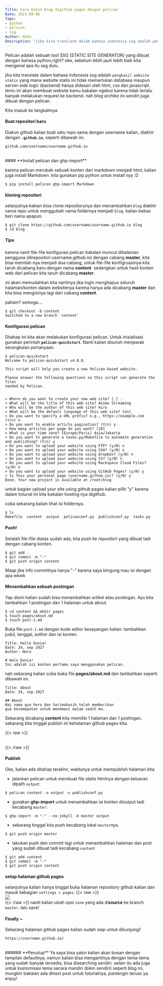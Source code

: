 ```yaml
---
Title: Cara bikin blog digithub pages dengan pelican
Date: 2021-09-06
Tags: 
- python
- pelican
- ssg
Author: Hiko
Description: "jika kita translate dalam bahasa indonesia ssg adalah penghasil website statis yang mana website statis ini tidak memerlukan database maupun server-side logic (backend) hanya didasari oleh html, css dan javascript."
---
```


Pelican adalah sebuah tool SSG (STATIC SITE GENERATOR) yang dibuat dengan bahasa python,right? oke, sebelum lebih jauh lebih baik kita mengenal apa itu ssg dulu.

jika kita translate dalam bahasa indonesia ssg adalah `penghasil website statis` yang mana website statis ini tidak memerlukan database maupun server-side logic (backend) hanya didasari oleh html, css dan javascript. tentu ini akan membuat website kamu bakalan ngebut karena tidak terlalu banyak melakukan request ke backend. nah blog archiko ini sendiri juga dibuat dengan pelican. 

Kita masuk ke langkahnya
#### **Buat repositori baru**

Diakun github kalian buat satu repo sama dengan username kalian, diakhir dengan **`.github.io`**, seperti dibawah ini.
```plaintext
github.com/username/username.github.io
```

<br>
#### **Install pelican dan ghp-import**

karena pelican merubah sebuah konten dari markdown menjadi html, kalian juga install Markdown. kita gunakan pip python untuk install nya :D
```shell
$ pip install pelican ghp-import Markdown
```

#### **kloning repositori**
selanjutnya kakian bisa clone repositorynya dan menambahkan `blog` diakhir nama repo untuk menggubah nama foldernya menjadi `blog`. kalian bebas beri nama apapun.
```shell
$ git clone https://github.com/username/username.github.io blog
$ cd blog
```

##### **Tips**
karena nanti file-file konfigurasi pelican bakalan muncul dihalaman pengguna (direpositori username.github.io) dengan cabang **master**, kita bisa memilah nya menjadi dua cabang, untuk file-file konfigruasinya kita taruh dicabang baru dengan nama **content**. sedangkan untuk hasil konten web dari pelican kita taruh dicabang **master**.

ini akan memudahkan kita nantinya jika ingin menghapus seluruh halaman/konten dalam websitenya karena hanya ada dicabang **master** dan kita bisa mengisinya lagi dari cabang **content**.


paham? semoga....

```shell
$ git checkout -b content
Switched to a new branch 'content'
```

#### **Konfigurasi pelican**
Ditahap ini kita akan melakukan konfigurasi pelican. Untuk inisialisasi gunakan perintah **`pelican-quickstart`**. Nanti kalian disuruh menjawab serangkaian pertanyaan.

```shell
$ pelican-quickstart
Welcome to pelican-quickstart v4.6.0.

This script will help you create a new Pelican-based website.

Please answer the following questions so this script can generate the files
needed by Pelican.


> Where do you want to create your new web site? [.] .
> What will be the title of this web site? Anime Streaming
> Who will be the author of this web site? Hiro
> What will be the default language of this web site? [en]
> Do you want to specify a URL prefix? e.g., https://example.com   (Y/n) n
> Do you want to enable article pagination? (Y/n) y
> How many articles per page do you want? [10]
> What is your time zone? [Europe/Paris] Asia/Jakarta
> Do you want to generate a tasks.py/Makefile to automate generation and publishing? (Y/n) y
> Do you want to upload your website using FTP? (y/N) n
> Do you want to upload your website using SSH? (y/N) n
> Do you want to upload your website using Dropbox? (y/N) n
> Do you want to upload your website using S3? (y/N) n
> Do you want to upload your website using Rackspace Cloud Files? (y/N) n
> Do you want to upload your website using GitHub Pages? (y/N) y
> Is this your personal page (username.github.io)? (y/N) y
Done. Your new project is available at /root/blog
```

untuk bagian upload your site using github pages kalian pilih "y" karena dalam toturial ini kita bakalan hosting nya digithub.

coba sekarang kalian lihat isi foldernya.
```shell
$ ls
Makefile  content  output  pelicanconf.py  publishconf.py  tasks.py
```

#### **Push!**
Setalah file-file diatas sudah ada, kita push ke repositori yang dibuat tadi dengan cabang konten.
```shell
$ git add .
$ git commit -m "-"
$ git push origin content
```
Maap jika info commitnya hanya "-" karena saya bingung mau isi dengan apa wkwk

#### **Menambahkan sebuah postingan**
Yap disini kalian sudah bisa menambahkan artikel atau postingan.
Ayo kita tambahkan 1 postingan dan 1 halaman untuk about.

```shell
$ cd content && mkdir pages
$ touch pages/about.md
$ touch post-1.md
```

Buka file `post-1.md` dengan kode editor kesayangan kalian.
tambahkan judul, tanggal, author dan isi konten.

```plaintext
Title: Hallo Dunia!
Date: 24, sep 2027
Author: Hero

# Halo Dunia!
Ini adalah isi konten pertama saya menggunakan pelican.
```

nah sekarang kalian coba buka file **pages/about.md** dan tambahkan seperti dibawah ini.

```plaintext
Title: About
Date: 24, sep 2027

## About
Hai nama gua hero dan terimakasih telah memberikan
gua kesemepatan untuk menemani malam sedih mu.
```

Sekarang dicabang **content** kita memiliki 1 halaman dan 1 postingan. sekarang kita tinggal publish ini kehalaman github pages kita.

{{< raw >}}
<br>
<script async="async" data-cfasync="false" src="//pl16575411.effectivecpmgate.com/e16ac09b2557683ec280a236f0c9e9c7/invoke.js"></script>
<div id="container-e16ac09b2557683ec280a236f0c9e9c7"></div>
<br>
<script type="text/javascript">
	atOptions = {
		'key' : '41764e38d9282efafaad334a6853f0f4',
		'format' : 'iframe',
		'height' : 300,
		'width' : 160,
		'params' : {}
	};
	document.write('<scr' + 'ipt type="text/javascript" src="http' + (location.protocol === 'https:' ? 's' : '') + '://www.highperformancedformats.com/41764e38d9282efafaad334a6853f0f4/invoke.js"></scr' + 'ipt>');
</script>
{{< /raw >}}

#### **Publish**
Oke, kalian ada ditahap terakhir, waktunya untuk mempublish halaman kita.

* jalankan pelican untuk membuat file statis htmlnya dengan keluaran dipath `output`:
```shell
$ pelican content -o output -s publishconf.py
```
* gunakan **ghp-import** untuk menambahkan isi konten dioutput tadi kecabang `master`:
```shell
$ ghp-import -m "-" --no-jekyll -b master output 
```
* sekarang tinggal kita push kecabang lokal `master`nya.
```shell
$ git push origin master
```
* lakukan push dan commit lagi untuk menambahkan halaman dan post yang sudah dibuat tadi kecabang `content`
```shell
$ git add content
$ git commit -m "-"
$ git push origin content
```

#### setup halaman github pages
selanjutnya kalian hanya tinggal buka halaman repository github kalian dan masuk kebagian `settings > pages`.
{{< raw >}}
<br>
<img src="/images/githubpages.jpg" class="img-fluid">
<br>
{{< /raw >}}
nanti kalian ubah opsi `none` yang ada di**source** ke branch `master`. lalu save!	


#### **Finally ~**
Sekarang halaman github pages kalian sudah siap untuk dikunjungi!
```plaintext
https://username.github.io/
```

<br>
###### **Penutup**
Ya saya bisa yakin kalian akan bosan dengan tampilan defaultnya, namun kalian bisa mengantinya dengan tema-tema yang sudah banyak tersedia, bisa disearching sendiri. selain itu ada juga untuk kustomisasi tema secara mandiri (bikin sendiri) seperti blog ini, mungkin bakalan ada dinext post untuk toturialnya, pantengin teruss ya. enjoy!



